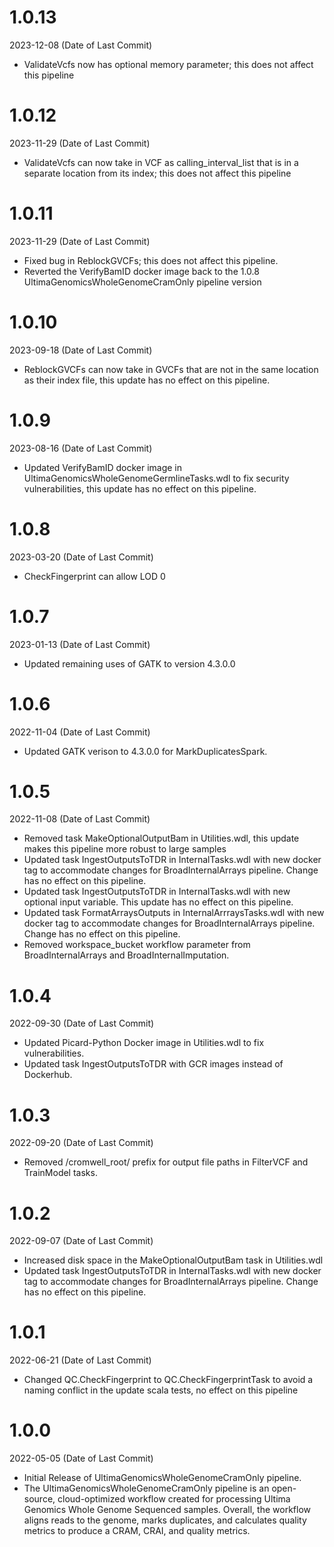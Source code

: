 # 1.0.13
2023-12-08 (Date of Last Commit)

* ValidateVcfs now has optional memory parameter; this does not affect this pipeline

# 1.0.12
2023-11-29 (Date of Last Commit)

* ValidateVcfs can now take in VCF as calling_interval_list that is in a separate location from its index; this does not affect this pipeline

# 1.0.11
2023-11-29 (Date of Last Commit)

* Fixed bug in ReblockGVCFs; this does not affect this pipeline.
* Reverted the VerifyBamID docker image back to the 1.0.8 UltimaGenomicsWholeGenomeCramOnly pipeline version

# 1.0.10
2023-09-18 (Date of Last Commit)

* ReblockGVCFs can now take in GVCFs that are not in the same location as their index file, this update has no effect on this pipeline.

# 1.0.9
2023-08-16 (Date of Last Commit)

* Updated VerifyBamID docker image in UltimaGenomicsWholeGenomeGermlineTasks.wdl to fix security vulnerabilities, this update has no effect on this pipeline.

# 1.0.8
2023-03-20 (Date of Last Commit)

* CheckFingerprint can allow LOD 0

# 1.0.7
2023-01-13 (Date of Last Commit)

* Updated remaining uses of GATK to version 4.3.0.0

# 1.0.6
2022-11-04 (Date of Last Commit)

* Updated GATK verison to 4.3.0.0 for MarkDuplicatesSpark.

# 1.0.5
2022-11-08 (Date of Last Commit)

* Removed task MakeOptionalOutputBam in Utilities.wdl, this update makes this pipeline more robust to large samples
* Updated task IngestOutputsToTDR in InternalTasks.wdl with new docker tag to accommodate changes for BroadInternalArrays pipeline. Change has no effect on this pipeline.
* Updated task IngestOutputsToTDR in InternalTasks.wdl with new optional input variable. This update has no effect on this pipeline.
* Updated task FormatArraysOutputs in InternalArrraysTasks.wdl with new docker tag to accommodate changes for BroadInternalArrays pipeline. Change has no effect on this pipeline.
* Removed workspace_bucket workflow parameter from BroadInternalArrays and BroadInternalImputation.

# 1.0.4
2022-09-30 (Date of Last Commit)

* Updated Picard-Python Docker image in Utilities.wdl to fix vulnerabilities.
* Updated task IngestOutputsToTDR with GCR images instead of Dockerhub.

# 1.0.3
2022-09-20 (Date of Last Commit)

* Removed /cromwell_root/ prefix for output file paths in FilterVCF and TrainModel tasks.

# 1.0.2
2022-09-07 (Date of Last Commit)

* Increased disk space in the MakeOptionalOutputBam task in Utilities.wdl
* Updated task IngestOutputsToTDR in InternalTasks.wdl with new docker tag to accommodate changes for BroadInternalArrays pipeline. Change has no effect on this pipeline.

# 1.0.1
2022-06-21 (Date of Last Commit)

* Changed QC.CheckFingerprint to QC.CheckFingerprintTask to avoid a naming conflict in the update scala tests, no effect on this pipeline

# 1.0.0
2022-05-05 (Date of Last Commit)

* Initial Release of UltimaGenomicsWholeGenomeCramOnly pipeline.
* The UltimaGenomicsWholeGenomeCramOnly pipeline is an open-source, cloud-optimized workflow created for processing Ultima Genomics Whole Genome Sequenced samples. Overall, the workflow aligns reads to the genome, marks duplicates, and calculates quality metrics to produce a CRAM, CRAI, and quality metrics.